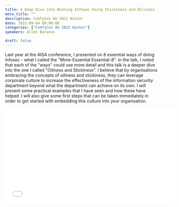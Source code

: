 ```yaml
---
title: A Deep Dive into Winning Infosec Using Stickiness and Oiliness
meta_title: ""
description: ComfyCon AU 2022 Winter
date: 2022-09-04 00:00:00
categories: ["ComfyCon AU 2022 Winter"]
speakers: Allen Baranov

draft: false
---
```

Last year at the AISA conference, I presented on 8 essential ways of doing infosec - what I called the "More-Essential Essential-8". In the talk, I noted that each of the "ways" could use more detail and this talk is a deeper dive into the one I called "Oiliness and Stickiness". I believe that by organisations embracing the concepts of oiliness and stickiness, they can leverage corporate culture to increase the effectiveness of the information security department beyond what the department can achieve on its own. I will present some practical examples that I have seen and how these have helped. I will also give some first steps that can be taken immediately in order to get started with embedding this culture into your organisation.

<iframe width="560" height="315" src="None" title="YouTube video player" frameborder="0" allow="accelerometer; autoplay; clipboard-write; encrypted-media; gyroscope; picture-in-picture; web-share" allowfullscreen></iframe>
